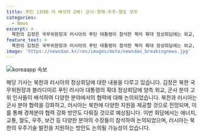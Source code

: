 ```yaml
---
title: 푸틴 13대6 러 배석자 2배! 군사·경제·우주·철도 모두
categories:
  - News
excerpt: >
  북한의 김정은 국무위원장과 러시아의 푸틴 대통령이 참석한 북러 확대 정상회담에는 외교, 군사 분야 고위 인사들이 참석했다. 이외에도 에너지, 교통, 철도, 우주, 보건 분야의 수장들이 모여 러시아의 북한에 대한 다양한 지원이 기대된다. 군사 분야 협력을 강화하고, 전략 동반자 관계 협정 체결 등이 예상되며, 경제분야 협력도 중요시되고 있다.
feature_text: >
  북한의 김정은 국무위원장과 러시아의 푸틴 대통령이 참석한 북러 확대 정상회담에는 외교, 군사 분야 고위 인사들이 참석했다. 이외에도 에너지, 교통, 철도, 우주, 보건 분야의 수장들이 모여 러시아의 북한에 대한 다양한 지원이 기대된다. 군사 분야 협력을 강화하고, 전략 동반자 관계 협정 체결 등이 예상되며, 경제분야 협력도 중요시되고 있다.
image: 'https://newsdao.kr/res/images/meta/newsdao_breakingnews.jpg'
---
```


<p><img src="https://newsdao.kr/res/images/meta/newsdao_breakingnews.jpg" alt="koreaapp 속보" /></p>

<p>해당 기사는 북한과 러시아의 정상회담에 대한 내용을 다루고 있습니다. 김정은 북한 국무위원장과 블라디미르 푸틴 러시아 대통령의 확대 정상회담에 양측 외교, 군사 분야 고위 인사들이 배석하여 다양한 분야에서의 협력에 대해 논의되었습니다. 북한과 러시아는 군사 분야 협력을 강화하고, 러시아는 북한에 다양한 지원을 제공할 것으로 전망되며, 이를 통해 경제분야 협력 강화 방안도 다뤄질 것으로 예상됩니다. 이번 회담에서는 에너지, 교통, 철도, 우주, 보건 등 다양한 분야의 수장들이 참석하여 논의되었으며, 러시아는 북한의 우주기술 발전을 지원하는 방안도 논의될 가능성이 있습니다.</p>

